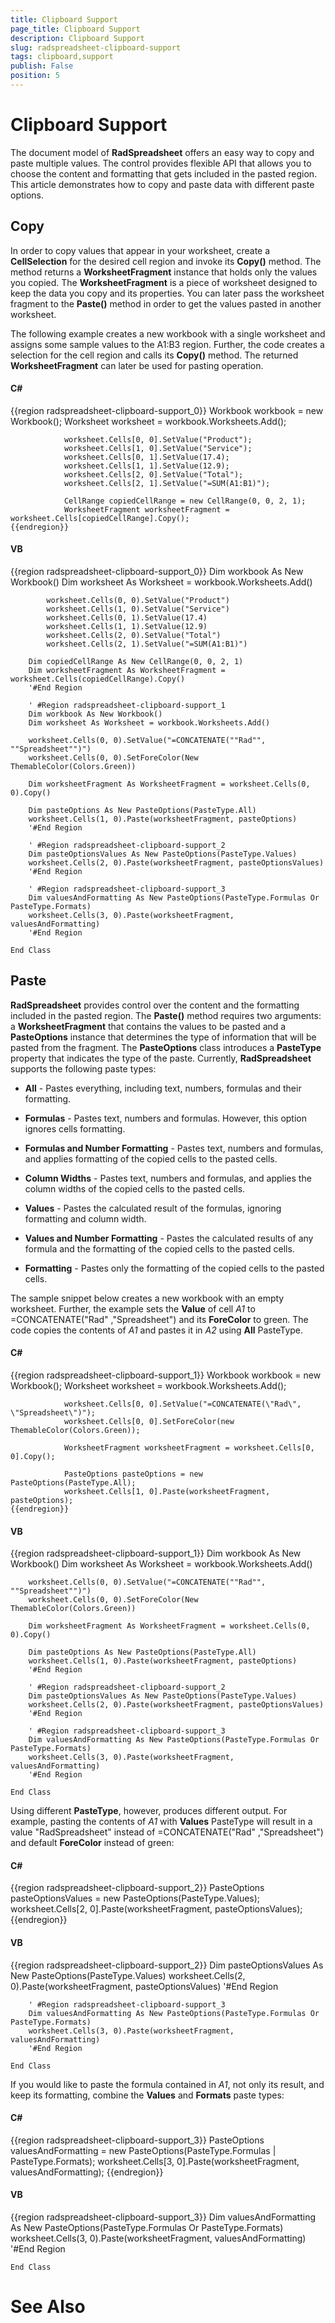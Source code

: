 ```yaml
---
title: Clipboard Support
page_title: Clipboard Support
description: Clipboard Support
slug: radspreadsheet-clipboard-support
tags: clipboard,support
publish: False
position: 5
---
```


# Clipboard Support



The document model of __RadSpreadsheet__ offers an easy way to copy and paste multiple values. The control provides flexible API
        that allows you to choose the content and formatting that gets included in the pasted region. This article demonstrates how to copy and paste data with
        different paste options.
      

## Copy

In order to copy values that appear in your worksheet, create a __CellSelection__ for the desired cell region and invoke its
          __Copy()__ method. The method returns a __WorksheetFragment__ instance that holds only the values you copied.
          The __WorksheetFragment__ is a piece of worksheet designed to keep the data you copy and its properties. You can later pass the
          worksheet fragment to the __Paste()__ method in order to get the values pasted in another worksheet.
        

The following example creates a new workbook with a single worksheet and assigns some sample values to the A1:B3 region. Further, the code creates a
          selection for the cell region and calls its __Copy()__ method. The returned __WorksheetFragment__ can later
          be used for pasting operation.
        

#### __C#__

{{region radspreadsheet-clipboard-support_0}}
	            Workbook workbook = new Workbook();
	            Worksheet worksheet = workbook.Worksheets.Add();
	
	            worksheet.Cells[0, 0].SetValue("Product");
	            worksheet.Cells[1, 0].SetValue("Service");
	            worksheet.Cells[0, 1].SetValue(17.4);
	            worksheet.Cells[1, 1].SetValue(12.9);
	            worksheet.Cells[2, 0].SetValue("Total");
	            worksheet.Cells[2, 1].SetValue("=SUM(A1:B1)");
	
	            CellRange copiedCellRange = new CellRange(0, 0, 2, 1);
	            WorksheetFragment worksheetFragment = worksheet.Cells[copiedCellRange].Copy();
	{{endregion}}



#### __VB__

{{region radspreadsheet-clipboard-support_0}}
	    Dim workbook As New Workbook()
	    Dim worksheet As Worksheet = workbook.Worksheets.Add()
	
	        worksheet.Cells(0, 0).SetValue("Product")
	        worksheet.Cells(1, 0).SetValue("Service")
	        worksheet.Cells(0, 1).SetValue(17.4)
	        worksheet.Cells(1, 1).SetValue(12.9)
	        worksheet.Cells(2, 0).SetValue("Total")
	        worksheet.Cells(2, 1).SetValue("=SUM(A1:B1)")
	
	    Dim copiedCellRange As New CellRange(0, 0, 2, 1)
	    Dim worksheetFragment As WorksheetFragment = worksheet.Cells(copiedCellRange).Copy()
	    '#End Region
	
	    ' #Region radspreadsheet-clipboard-support_1
	    Dim workbook As New Workbook()
	    Dim worksheet As Worksheet = workbook.Worksheets.Add()
	
	    worksheet.Cells(0, 0).SetValue("=CONCATENATE(""Rad"", ""Spreadsheet"")")
	    worksheet.Cells(0, 0).SetForeColor(New ThemableColor(Colors.Green))
	
	    Dim worksheetFragment As WorksheetFragment = worksheet.Cells(0, 0).Copy()
	
	    Dim pasteOptions As New PasteOptions(PasteType.All)
	    worksheet.Cells(1, 0).Paste(worksheetFragment, pasteOptions)
	    '#End Region
	
	    ' #Region radspreadsheet-clipboard-support_2
	    Dim pasteOptionsValues As New PasteOptions(PasteType.Values)
	    worksheet.Cells(2, 0).Paste(worksheetFragment, pasteOptionsValues)
	    '#End Region
	
	    ' #Region radspreadsheet-clipboard-support_3
	    Dim valuesAndFormatting As New PasteOptions(PasteType.Formulas Or PasteType.Formats)
	    worksheet.Cells(3, 0).Paste(worksheetFragment, valuesAndFormatting)
	    '#End Region
	
	End Class



## Paste

__RadSpreadsheet__ provides control over the content and the formatting included in the pasted region. The
          __Paste()__ method requires two arguments: a __WorksheetFragment__ that contains the values to be pasted
          and a __PasteOptions__ instance that determines the type of information that will be pasted from the fragment. The
          __PasteOptions__ class introduces a __PasteType__ property that indicates the type of the paste.
          Currently, __RadSpreadsheet__ supports the following paste types:
        

* __All__ - Pastes everything, including text, numbers, formulas and their formatting.
            

* __Formulas__ - Pastes text, numbers and formulas. However, this option ignores cells formatting.
            

* __Formulas and Number Formatting__ - Pastes text, numbers and formulas, and applies formatting of the copied cells to the pasted cells.
            

* __Column Widths__ - Pastes text, numbers and formulas, and applies the column widths of the copied cells to the pasted cells.
            

* __Values__ - Pastes the calculated result of the formulas, ignoring formatting and column width.
            

* __Values and Number Formatting__ - Pastes the calculated results of any formula and the formatting of the copied cells to the pasted cells.
            

* __Formatting__ - Pastes only the formatting of the copied cells to the pasted cells.
            

The sample snippet below creates a new workbook with an empty worksheet. Further, the example sets the __Value__ of cell 
          *A1* to =CONCATENATE("Rad" ,"Spreadsheet") and its __ForeColor__ to green. 
          The code copies the contents of *A1* and pastes it in *A2* using __All__ PasteType.
        

#### __C#__

{{region radspreadsheet-clipboard-support_1}}
	            Workbook workbook = new Workbook();
	            Worksheet worksheet = workbook.Worksheets.Add();
	
	            worksheet.Cells[0, 0].SetValue("=CONCATENATE(\"Rad\", \"Spreadsheet\")");
	            worksheet.Cells[0, 0].SetForeColor(new ThemableColor(Colors.Green));
	
	            WorksheetFragment worksheetFragment = worksheet.Cells[0, 0].Copy();
	
	            PasteOptions pasteOptions = new PasteOptions(PasteType.All);
	            worksheet.Cells[1, 0].Paste(worksheetFragment, pasteOptions);
	{{endregion}}



#### __VB__

{{region radspreadsheet-clipboard-support_1}}
	    Dim workbook As New Workbook()
	    Dim worksheet As Worksheet = workbook.Worksheets.Add()
	
	    worksheet.Cells(0, 0).SetValue("=CONCATENATE(""Rad"", ""Spreadsheet"")")
	    worksheet.Cells(0, 0).SetForeColor(New ThemableColor(Colors.Green))
	
	    Dim worksheetFragment As WorksheetFragment = worksheet.Cells(0, 0).Copy()
	
	    Dim pasteOptions As New PasteOptions(PasteType.All)
	    worksheet.Cells(1, 0).Paste(worksheetFragment, pasteOptions)
	    '#End Region
	
	    ' #Region radspreadsheet-clipboard-support_2
	    Dim pasteOptionsValues As New PasteOptions(PasteType.Values)
	    worksheet.Cells(2, 0).Paste(worksheetFragment, pasteOptionsValues)
	    '#End Region
	
	    ' #Region radspreadsheet-clipboard-support_3
	    Dim valuesAndFormatting As New PasteOptions(PasteType.Formulas Or PasteType.Formats)
	    worksheet.Cells(3, 0).Paste(worksheetFragment, valuesAndFormatting)
	    '#End Region
	
	End Class



Using different __PasteType__, however, produces different output. For example, pasting the contents of *A1* 
          with __Values__ PasteType will result in a value "RadSpreadsheet" instead of =CONCATENATE("Rad" ,"Spreadsheet") 
          and default __ForeColor__ instead of green:
        

#### __C#__

{{region radspreadsheet-clipboard-support_2}}
	            PasteOptions pasteOptionsValues = new PasteOptions(PasteType.Values);
	            worksheet.Cells[2, 0].Paste(worksheetFragment, pasteOptionsValues);
	{{endregion}}



#### __VB__

{{region radspreadsheet-clipboard-support_2}}
	    Dim pasteOptionsValues As New PasteOptions(PasteType.Values)
	    worksheet.Cells(2, 0).Paste(worksheetFragment, pasteOptionsValues)
	    '#End Region
	
	    ' #Region radspreadsheet-clipboard-support_3
	    Dim valuesAndFormatting As New PasteOptions(PasteType.Formulas Or PasteType.Formats)
	    worksheet.Cells(3, 0).Paste(worksheetFragment, valuesAndFormatting)
	    '#End Region
	
	End Class



If you would like to paste the formula contained in *A1*, not only its result, and keep its formatting, combine the 
          __Values__ and __Formats__ paste types:
        

#### __C#__

{{region radspreadsheet-clipboard-support_3}}
	            PasteOptions valuesAndFormatting = new PasteOptions(PasteType.Formulas | PasteType.Formats);
	            worksheet.Cells[3, 0].Paste(worksheetFragment, valuesAndFormatting);
	{{endregion}}



#### __VB__

{{region radspreadsheet-clipboard-support_3}}
	    Dim valuesAndFormatting As New PasteOptions(PasteType.Formulas Or PasteType.Formats)
	    worksheet.Cells(3, 0).Paste(worksheetFragment, valuesAndFormatting)
	    '#End Region
	
	End Class



# See Also
